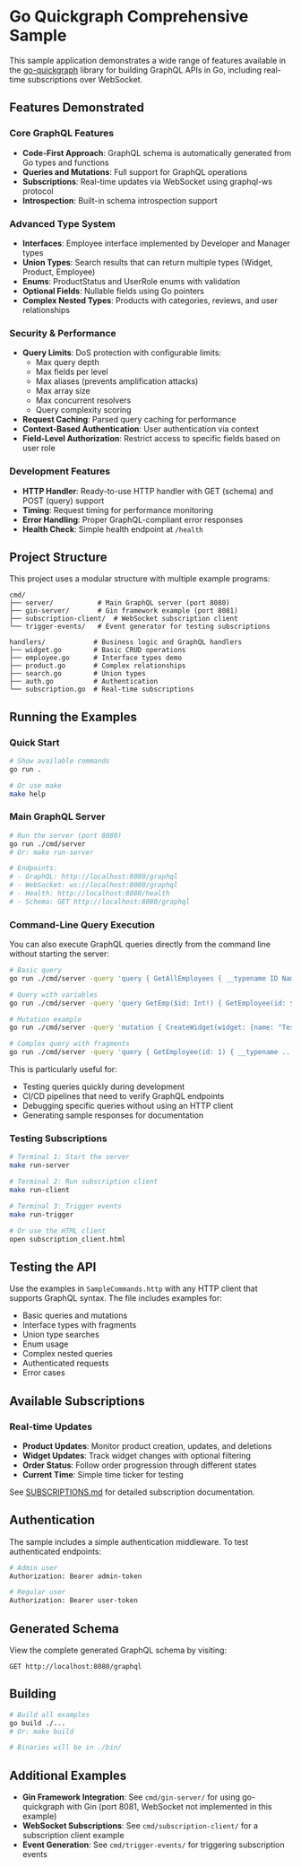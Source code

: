 # Go Quickgraph Comprehensive Sample

This sample application demonstrates a wide range of features available in the [go-quickgraph](https://github.com/gburgyan/go-quickgraph) library for building GraphQL APIs in Go, including real-time subscriptions over WebSocket.

## Features Demonstrated

### Core GraphQL Features
- **Code-First Approach**: GraphQL schema is automatically generated from Go types and functions
- **Queries and Mutations**: Full support for GraphQL operations
- **Subscriptions**: Real-time updates via WebSocket using graphql-ws protocol
- **Introspection**: Built-in schema introspection support

### Advanced Type System
- **Interfaces**: Employee interface implemented by Developer and Manager types
- **Union Types**: Search results that can return multiple types (Widget, Product, Employee)
- **Enums**: ProductStatus and UserRole enums with validation
- **Optional Fields**: Nullable fields using Go pointers
- **Complex Nested Types**: Products with categories, reviews, and user relationships

### Security & Performance
- **Query Limits**: DoS protection with configurable limits:
  - Max query depth
  - Max fields per level
  - Max aliases (prevents amplification attacks)
  - Max array size
  - Max concurrent resolvers
  - Query complexity scoring
- **Request Caching**: Parsed query caching for performance
- **Context-Based Authentication**: User authentication via context
- **Field-Level Authorization**: Restrict access to specific fields based on user role

### Development Features
- **HTTP Handler**: Ready-to-use HTTP handler with GET (schema) and POST (query) support
- **Timing**: Request timing for performance monitoring
- **Error Handling**: Proper GraphQL-compliant error responses
- **Health Check**: Simple health endpoint at `/health`

## Project Structure

This project uses a modular structure with multiple example programs:

```
cmd/
├── server/           # Main GraphQL server (port 8080)
├── gin-server/       # Gin framework example (port 8081)
├── subscription-client/  # WebSocket subscription client
└── trigger-events/   # Event generator for testing subscriptions

handlers/            # Business logic and GraphQL handlers
├── widget.go        # Basic CRUD operations
├── employee.go      # Interface types demo
├── product.go       # Complex relationships
├── search.go        # Union types
├── auth.go          # Authentication
└── subscription.go  # Real-time subscriptions
```

## Running the Examples

### Quick Start
```bash
# Show available commands
go run .

# Or use make
make help
```

### Main GraphQL Server
```bash
# Run the server (port 8080)
go run ./cmd/server
# Or: make run-server

# Endpoints:
# - GraphQL: http://localhost:8080/graphql
# - WebSocket: ws://localhost:8080/graphql
# - Health: http://localhost:8080/health
# - Schema: GET http://localhost:8080/graphql
```

### Command-Line Query Execution
You can also execute GraphQL queries directly from the command line without starting the server:

```bash
# Basic query
go run ./cmd/server -query 'query { GetAllEmployees { __typename ID Name } }'

# Query with variables
go run ./cmd/server -query 'query GetEmp($id: Int!) { GetEmployee(id: $id) { Name } }' -variables '{"id": 1}'

# Mutation example
go run ./cmd/server -query 'mutation { CreateWidget(widget: {name: "Test", price: 9.99, quantity: 10}) { id name } }'

# Complex query with fragments
go run ./cmd/server -query 'query { GetEmployee(id: 1) { __typename ... on Developer { Name ProgrammingLanguages } ... on Manager { Name Department } } }'
```

This is particularly useful for:
- Testing queries quickly during development
- CI/CD pipelines that need to verify GraphQL endpoints
- Debugging specific queries without using an HTTP client
- Generating sample responses for documentation

### Testing Subscriptions
```bash
# Terminal 1: Start the server
make run-server

# Terminal 2: Run subscription client
make run-client

# Terminal 3: Trigger events
make run-trigger

# Or use the HTML client
open subscription_client.html
```

## Testing the API

Use the examples in `SampleCommands.http` with any HTTP client that supports GraphQL syntax. The file includes examples for:

- Basic queries and mutations
- Interface types with fragments
- Union type searches
- Enum usage
- Complex nested queries
- Authenticated requests
- Error cases

## Available Subscriptions

### Real-time Updates
- **Product Updates**: Monitor product creation, updates, and deletions
- **Widget Updates**: Track widget changes with optional filtering
- **Order Status**: Follow order progression through different states
- **Current Time**: Simple time ticker for testing

See [SUBSCRIPTIONS.md](SUBSCRIPTIONS.md) for detailed subscription documentation.

## Authentication

The sample includes a simple authentication middleware. To test authenticated endpoints:

```bash
# Admin user
Authorization: Bearer admin-token

# Regular user  
Authorization: Bearer user-token
```

## Generated Schema

View the complete generated GraphQL schema by visiting:
```
GET http://localhost:8080/graphql
```

## Building

```bash
# Build all examples
go build ./...
# Or: make build

# Binaries will be in ./bin/
```

## Additional Examples

- **Gin Framework Integration**: See `cmd/gin-server/` for using go-quickgraph with Gin (port 8081, WebSocket not implemented in this example)
- **WebSocket Subscriptions**: See `cmd/subscription-client/` for a subscription client example
- **Event Generation**: See `cmd/trigger-events/` for triggering subscription events